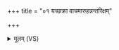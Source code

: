 +++
title = "०१ यच्छक्रा वाचमारुहन्नन्तरिक्षम्"

+++
<details><summary>मूलम् (VS)</summary>

यच्छ॒क्रा वाच॒मारु॑हन्न॒न्तरि॑क्षं सिषासथः। सं दे॒वा अ॑मद॒न्वृषा॑ ॥
</details>